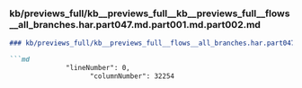 ### kb/previews_full/kb__previews_full__kb__previews_full__flows__all_branches.har.part047.md.part001.md.part002.md

```md
### kb/previews_full/kb__previews_full__flows__all_branches.har.part047.md.part001.md (part 002)

```md
              "lineNumber": 0,
                    "columnNumber": 32254
 
```

```

```
